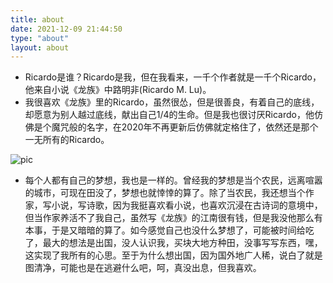 ```yaml
---
title: about
date: 2021-12-09 21:44:50
type: "about"
layout: about
---
```


- Ricardo是谁？Ricardo是我，但在我看来，一千个作者就是一千个Ricardo，他来自小说《龙族》中路明非(Ricardo M. Lu)。
- 我很喜欢《龙族》里的Ricardo，虽然很怂，但是很善良，有着自己的底线，却愿意为别人越过底线，献出自己1/4的生命。但是我也很讨厌Ricardo，他仿佛是个魔咒般的名字，在2020年不再更新后仿佛就定格住了，依然还是那个一无所有的Ricardo。

![pic](https://herozql.oss-cn-beijing.aliyuncs.com/main/book_6.jpg)

- 每个人都有自己的梦想，我也是一样的。曾经我的梦想是当个农民，远离喧嚣的城市，可现在田没了，梦想也就悻悻的算了。除了当农民，我还想当个作家，写小说，写诗歌，因为我挺喜欢看小说，也喜欢沉浸在古诗词的意境中，但当作家养活不了我自己，虽然写《龙族》的江南很有钱，但是我没他那么有本事，于是又暗暗的算了。如今感觉自己也没什么梦想了，可能被时间给吃了，最大的想法是出国，没人认识我，买块大地方种田，没事写写东西，嘿，这实现了我所有的心思。至于为什么想出国，因为国外地广人稀，说白了就是图清净，可能也是在逃避什么吧，呵，真没出息，但我喜欢。
